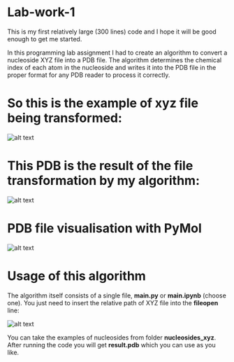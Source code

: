 # Lab-work-1
This is my first relatively large (300 lines) code and I hope it will be good enough to get me started.

In this programming lab assignment I had to create an algorithm to convert a nucleoside XYZ file into a PDB file. The algorithm determines the chemical index of each atom in the nucleoside and writes it into the PDB file in the proper format for any PDB reader to process it correctly.

# So this is the example of xyz file being transformed:
![alt text](https://github.com/fDrilling/Nucleoside-xyz-to-pdb-Lab-work/blob/73b2fcdddcbe54f0edfa91841f7f709c5a944b06/png/File%20taken.png)

# This PDB is the result of the file transformation by my algorithm:
![alt text](https://github.com/fDrilling/Nucleoside-xyz-to-pdb-Lab-work/blob/9a9d92b4033eecdca99006e0d6457c05b381c3d4/png/File%20tranformed.png)

# PDB file visualisation with PyMol
![alt text](https://github.com/fDrilling/Nucleoside-xyz-to-pdb-Lab-work/blob/65d11dcfba275c6a4f3e160c8217a22e77e6fcee/png/Pymol%20visualization.png)


# Usage of this algorithm
The algorithm itself consists of a single file, **main.py** or **main.ipynb** (choose one).
You just need to insert the relative path of XYZ file into the **fileopen** line:

![alt text](https://github.com/fDrilling/Nucleoside-xyz-to-pdb-Lab-work/blob/b40d540288120625f6add1d5ca1d72ca5bf46f5d/png/fileopen_line.png)

You can take the examples of nucleosides from folder **nucleosides_xyz**.    
After running the code you will get **result.pdb** which you can use as you like.

